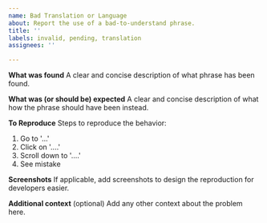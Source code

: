 ```yaml
---
name: Bad Translation or Language
about: Report the use of a bad-to-understand phrase.
title: ''
labels: invalid, pending, translation
assignees: ''

---
```


**What was found**
A clear and concise description of what phrase has been found.

**What was (or should be) expected**
A clear and concise description of what how the phrase should have been instead.

**To Reproduce**
Steps to reproduce the behavior:
1. Go to '...'
2. Click on '....'
3. Scroll down to '....'
4. See mistake

**Screenshots**
If applicable, add screenshots to design the reproduction for developers easier.

**Additional context** (optional)
Add any other context about the problem here.

